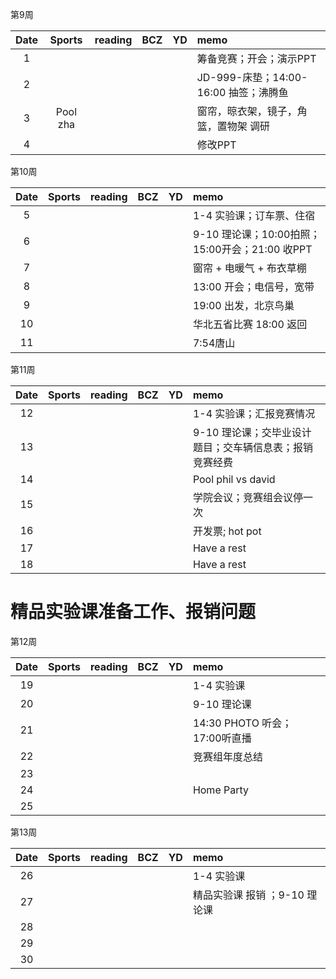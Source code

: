 第9周

| Date  | Sports | reading | BCZ | YD | memo | 
| :---: | :---: | :---: | :---: | :---: | :--- | 
| 1 | |  |  |  | 筹备竞赛；开会；演示PPT | 
| 2 |  |  |  |  | JD-999-床垫；14:00-16:00 抽签；沸腾鱼 | 
| 3 | Pool zha |  |  |  | 窗帘，晾衣架，镜子，角篮，置物架 调研 | 
| 4 |  |  |  |  | 修改PPT | 

第10周

| Date  | Sports | reading | BCZ | YD | memo | 
| :---: | :---: | :---: | :---: | :---: | :--- | 
| 5 |  |  |  |  | 1-4  实验课；订车票、住宿 | 
| 6 |  |  |  |  | 9-10 理论课；10:00拍照；15:00开会；21:00 收PPT | 
| 7 |  |  |  |  | 窗帘 + 电暖气 + 布衣草棚 | 
| 8 |  |  |  |  | 13:00 开会；电信号，宽带 | 
| 9 |  |  |  |  | 19:00 出发，北京鸟巢 |   
| 10 |  |  |  |  | 华北五省比赛 18:00 返回 | 
| 11 |  |  |  |  | 7:54唐山 | 

第11周

| Date  | Sports | reading | BCZ | YD | memo | 
| :---: | :---: | :---: | :---: | :---: | :--- | 
| 12 |  |  |  |  | 1-4  实验课；汇报竞赛情况 | 
| 13 |  |  |  |  | 9-10 理论课；交毕业设计题目；交车辆信息表；报销竞赛经费 | 
| 14 |  |  |  |  | Pool phil vs david | 
| 15 |  |  |  |  | 学院会议；竞赛组会议停一次 | 
| 16 |  |  |  |  | 开发票; hot pot | 
| 17 |  |  |  |  | Have a rest | 
| 18 |  |  |  |  | Have a rest | 

# 精品实验课准备工作、报销问题

第12周

| Date  | Sports | reading | BCZ | YD | memo | 
| :---: | :---: | :---: | :---: | :---: | :--- | 
| 19 |  |  |  |  | 1-4  实验课 |   
| 20 |  |  |  |  | 9-10 理论课 | 
| 21 |  |  |  |  | 14:30 PHOTO 听会；17:00听直播 | 
| 22 |  |  |  |  | 竞赛组年度总结 | 
| 23 |  |  |  |  |  | 
| 24 |  |  |  |  | Home Party | 
| 25 |  |  |  |  |  | 

第13周

| Date  | Sports | reading | BCZ | YD | memo | 
| :---: | :---: | :---: | :---: | :---: | :--- | 
| 26 |  |  |  |  | 1-4  实验课 | 
| 27 |  |  |  |  | 精品实验课 报销 ；9-10 理论课 | 
| 28 |  |  |  |  |  | 
| 29 |  |  |  |  |  |  
| 30 |  |  |  |  |  | 
